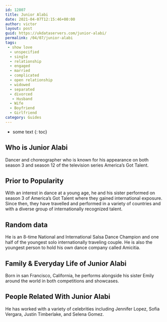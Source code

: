 ```yaml
---
id: 12807
title: Junior Alabi
date: 2021-04-07T12:15:46+00:00
author: victor
layout: post
guid: https://ukdataservers.com/junior-alabi/
permalink: /04/07/junior-alabi
tags:
 - show love
  - unspecified
  - single
  - relationship
  - engaged
  - married
  - complicated
  - open relationship
  - widowed
  - separated
  - divorced
   - Husband
  - Wife
  - Boyfriend
  - Girlfriend
category: Guides
---
```


* some text
{: toc}


## Who is Junior Alabi



Dancer and choreographer who is known for his appearance on both season 3 and season 12 of the television series America&#8217;s Got Talent. 

                
                
                
## Prior to Popularity



With an interest in dance at a young age, he and his sister performed on season 3 of America&#8217;s Got Talent where they gained international exposure. Since then, they have travelled and performed in a variety of countries and with a diverse group of internationally recognized talent. 

                
                
                
## Random data



He is an 8-time National and International Salsa Dance Champion and one half of the youngest solo internationally traveling couple. He is also the youngest person to hold his own dance company called Amicitia. 

                
                
                
## Family & Everyday Life of Junior Alabi



Born in san Francisco, California, he performs alongside his sister Emily around the world in both competitions and showcases. 

                
                
                
## People Related With Junior Alabi



He has worked with a variety of celebrities including Jennifer Lopez, Sofia Vergara, Justin Timberlake, and Selena Gomez. 

                
              
            
          
          
          
